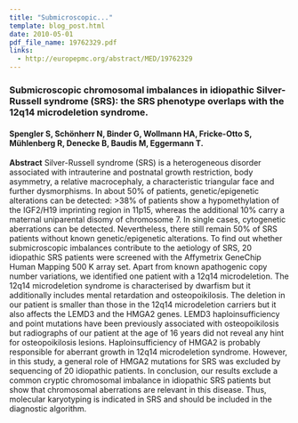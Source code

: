 ```yaml
---
title: "Submicroscopic..."
template: blog_post.html 
date: 2010-05-01
pdf_file_name: 19762329.pdf
links:
  - http://europepmc.org/abstract/MED/19762329
---
```


### Submicroscopic chromosomal imbalances in idiopathic Silver-Russell syndrome (SRS): the SRS phenotype overlaps with the 12q14 microdeletion syndrome.
#### Spengler S, Schönherr N, Binder G, Wollmann HA, Fricke-Otto S, Mühlenberg R, Denecke B, Baudis M, Eggermann T.

**Abstract** Silver-Russell syndrome (SRS) is a heterogeneous disorder associated with intrauterine and postnatal growth restriction, body asymmetry, a relative macrocephaly, a characteristic triangular face and further dysmorphisms. In about 50% of patients, genetic/epigenetic alterations can be detected: &gt;38% of patients show a hypomethylation of the IGF2/H19 imprinting region in 11p15, whereas the additional 10% carry a maternal uniparental disomy of chromosome 7. In single cases, cytogenetic aberrations can be detected. Nevertheless, there still remain 50% of SRS patients without known genetic/epigenetic alterations. To find out whether submicroscopic imbalances contribute to the aetiology of SRS, 20 idiopathic SRS patients were screened with the Affymetrix GeneChip Human Mapping 500 K array set. Apart from known apathogenic copy number variations, we identified one patient with a 12q14 microdeletion. The 12q14 microdeletion syndrome is characterised by dwarfism but it additionally includes mental retardation and osteopoikilosis. The deletion in our patient is smaller than those in the 12q14 microdeletion carriers but it also affects the LEMD3 and the HMGA2 genes. LEMD3 haploinsufficiency and point mutations have been previously associated with osteopoikilosis but radiographs of our patient at the age of 16 years did not reveal any hint for osteopoikilosis lesions. Haploinsufficiency of HMGA2 is probably responsible for aberrant growth in 12q14 microdeletion syndrome. However, in this study, a general role of HMGA2 mutations for SRS was excluded by sequencing of 20 idiopathic patients. In conclusion, our results exclude a common cryptic chromosomal imbalance in idiopathic SRS patients but show that chromosomal aberrations are relevant in this disease. Thus, molecular karyotyping is indicated in SRS and should be included in the diagnostic algorithm.

